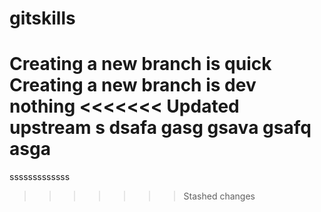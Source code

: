 # gitskills
Creating a new branch is quick
Creating a new branch is dev
nothing
<<<<<<< Updated upstream
s
dsafa
gasg
gsava
gsafq
asga
=======
sssssssssssss
>>>>>>> Stashed changes

